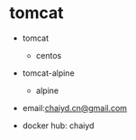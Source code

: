 #  tomcat

- tomcat
   - centos
- tomcat-alpine
   - alpine

- email:chaiyd.cn@gmail.com
- docker hub: chaiyd


